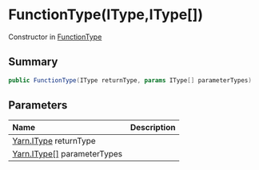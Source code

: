 # FunctionType(IType,IType[])

Constructor in [FunctionType](/docs/api/csharp/yarn.functiontype.md)

## Summary



```csharp
public FunctionType(IType returnType, params IType[] parameterTypes)
```

## Parameters

|Name|Description|
|:---|:---|
|[Yarn.IType](/docs/api/csharp/yarn.itype.md) returnType||
|[Yarn.IType\[\]](/docs/api/csharp/yarn.itype.md) parameterTypes||


